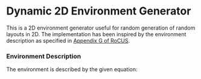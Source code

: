 # Dynamic 2D Environment Generator

This is a 2D environment generator useful for random generation of random layouts in 2D.
The implementation has been inspired by the environment description as specified in 
[Appendix G of RoCUS](https://arxiv.org/pdf/2012.13615.pdf).


### Environment Description

The environment is described by the given equation: